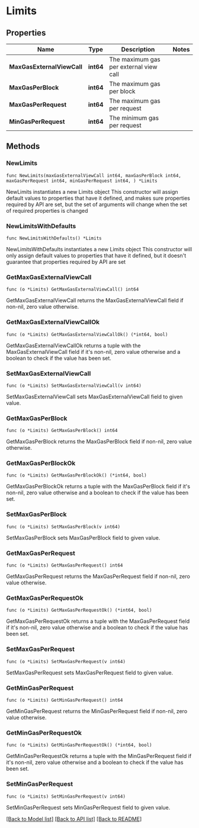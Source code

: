 # Limits

## Properties

Name | Type | Description | Notes
------------ | ------------- | ------------- | -------------
**MaxGasExternalViewCall** | **int64** | The maximum gas per external view call | 
**MaxGasPerBlock** | **int64** | The maximum gas per block | 
**MaxGasPerRequest** | **int64** | The maximum gas per request | 
**MinGasPerRequest** | **int64** | The minimum gas per request | 

## Methods

### NewLimits

`func NewLimits(maxGasExternalViewCall int64, maxGasPerBlock int64, maxGasPerRequest int64, minGasPerRequest int64, ) *Limits`

NewLimits instantiates a new Limits object
This constructor will assign default values to properties that have it defined,
and makes sure properties required by API are set, but the set of arguments
will change when the set of required properties is changed

### NewLimitsWithDefaults

`func NewLimitsWithDefaults() *Limits`

NewLimitsWithDefaults instantiates a new Limits object
This constructor will only assign default values to properties that have it defined,
but it doesn't guarantee that properties required by API are set

### GetMaxGasExternalViewCall

`func (o *Limits) GetMaxGasExternalViewCall() int64`

GetMaxGasExternalViewCall returns the MaxGasExternalViewCall field if non-nil, zero value otherwise.

### GetMaxGasExternalViewCallOk

`func (o *Limits) GetMaxGasExternalViewCallOk() (*int64, bool)`

GetMaxGasExternalViewCallOk returns a tuple with the MaxGasExternalViewCall field if it's non-nil, zero value otherwise
and a boolean to check if the value has been set.

### SetMaxGasExternalViewCall

`func (o *Limits) SetMaxGasExternalViewCall(v int64)`

SetMaxGasExternalViewCall sets MaxGasExternalViewCall field to given value.


### GetMaxGasPerBlock

`func (o *Limits) GetMaxGasPerBlock() int64`

GetMaxGasPerBlock returns the MaxGasPerBlock field if non-nil, zero value otherwise.

### GetMaxGasPerBlockOk

`func (o *Limits) GetMaxGasPerBlockOk() (*int64, bool)`

GetMaxGasPerBlockOk returns a tuple with the MaxGasPerBlock field if it's non-nil, zero value otherwise
and a boolean to check if the value has been set.

### SetMaxGasPerBlock

`func (o *Limits) SetMaxGasPerBlock(v int64)`

SetMaxGasPerBlock sets MaxGasPerBlock field to given value.


### GetMaxGasPerRequest

`func (o *Limits) GetMaxGasPerRequest() int64`

GetMaxGasPerRequest returns the MaxGasPerRequest field if non-nil, zero value otherwise.

### GetMaxGasPerRequestOk

`func (o *Limits) GetMaxGasPerRequestOk() (*int64, bool)`

GetMaxGasPerRequestOk returns a tuple with the MaxGasPerRequest field if it's non-nil, zero value otherwise
and a boolean to check if the value has been set.

### SetMaxGasPerRequest

`func (o *Limits) SetMaxGasPerRequest(v int64)`

SetMaxGasPerRequest sets MaxGasPerRequest field to given value.


### GetMinGasPerRequest

`func (o *Limits) GetMinGasPerRequest() int64`

GetMinGasPerRequest returns the MinGasPerRequest field if non-nil, zero value otherwise.

### GetMinGasPerRequestOk

`func (o *Limits) GetMinGasPerRequestOk() (*int64, bool)`

GetMinGasPerRequestOk returns a tuple with the MinGasPerRequest field if it's non-nil, zero value otherwise
and a boolean to check if the value has been set.

### SetMinGasPerRequest

`func (o *Limits) SetMinGasPerRequest(v int64)`

SetMinGasPerRequest sets MinGasPerRequest field to given value.



[[Back to Model list]](../README.md#documentation-for-models) [[Back to API list]](../README.md#documentation-for-api-endpoints) [[Back to README]](../README.md)



